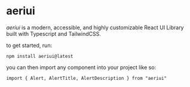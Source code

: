 # aeriui

_aeriui_ is a modern, accessible, and highly customizable React UI Library built with Typescript and TailwindCSS.

to get started, run:
```
npm install aeriui@latest
```

you can then import any component into your project like so:
```
import { Alert, AlertTitle, AlertDescription } from "aeriui"
```